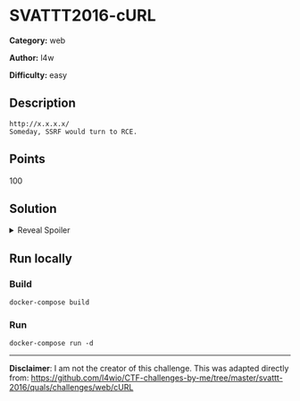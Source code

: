 # SVATTT2016-cURL
**Category:** web

**Author:** l4w

**Difficulty:** easy

## Description
```
http://x.x.x.x/
Someday, SSRF would turn to RCE.
```

## Points
100

## Solution
<details>
 <summary>Reveal Spoiler</summary>

Payload:

`http://apache/fla[g-h].php`

 ## Flag
`fl4g{t3st_flag}`


</details>

## Run locally
### Build
```
docker-compose build
```

### Run
```
docker-compose run -d
```
---
**Disclaimer**: I am not the creator of this challenge. This was adapted directly from: https://github.com/l4wio/CTF-challenges-by-me/tree/master/svattt-2016/quals/challenges/web/cURL